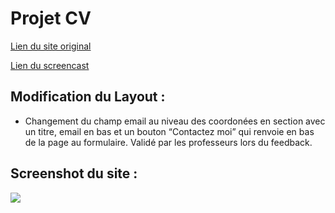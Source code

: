 # Projet CV

[Lien du site original](https://monday-128.webflow.io/home-2)

[Lien du screencast](https://www.youtube.com/watch?v=9eJg6mgGJSM)

## Modification du Layout :
- Changement du champ email au niveau des coordonées en section avec un titre, email en bas et un bouton “Contactez moi” qui renvoie en bas de la page au formulaire. Validé par les professeurs lors du feedback.

## Screenshot du site :

![](./img/screenshot-cv.png)

